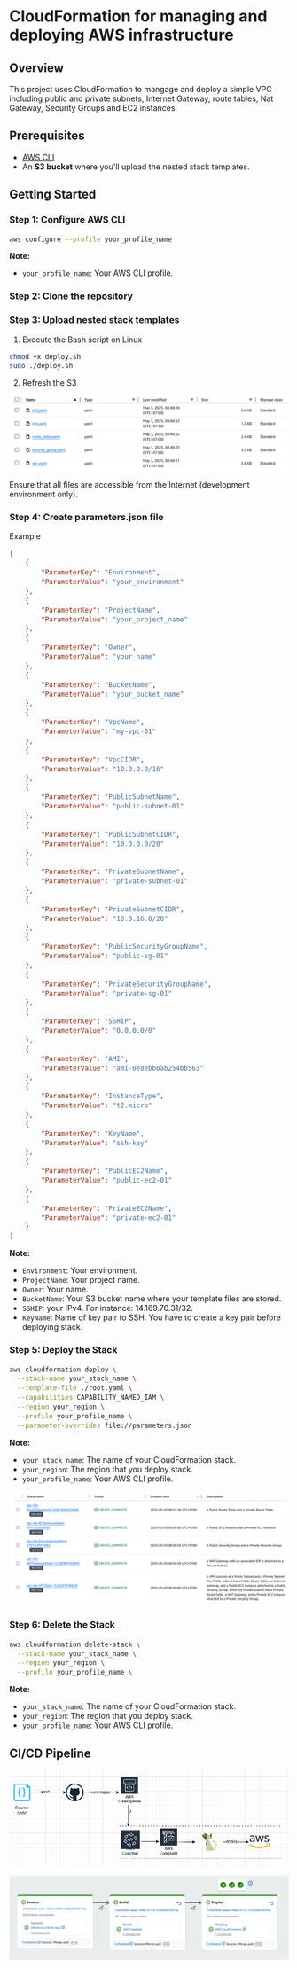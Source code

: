 # CloudFormation for managing and deploying AWS infrastructure

## Overview

This project uses CloudFormation to mangage and deploy a simple VPC including public and private subnets, Internet Gateway, route tables, Nat Gateway, Security Groups and EC2 instances.

## Prerequisites

- [AWS CLI](https://docs.aws.amazon.com/cli/latest/userguide/install-cliv2.html)
- An **S3 bucket** where you'll upload the nested stack templates.

## Getting Started

### Step 1: Configure AWS CLI

```bash
aws configure --profile your_profile_name
```

**Note:**
- ```your_profile_name```: Your AWS CLI profile.

### Step 2: Clone the repository

### Step 3: Upload nested stack templates

1. Execute the Bash script on Linux

```bash
chmod +x deploy.sh
sudo ./deploy.sh
```

2. Refresh the S3

<p align="center">
    <img src="./images/s3_nested_stack_templates.png" alt="Template files in S3"></img>
</p>

Ensure that all files are accessible from the Internet (development environment only).

### Step 4: Create parameters.json file

Example

```json
[
    {
        "ParameterKey": "Environment",
        "ParameterValue": "your_environment"
    },
    {
        "ParameterKey": "ProjectName",
        "ParameterValue": "your_project_name"
    },
    {
        "ParameterKey": "Owner",
        "ParameterValue": "your_name"
    },
    {
        "ParameterKey": "BucketName",
        "ParameterValue": "your_bucket_name"
    },
    {
        "ParameterKey": "VpcName",
        "ParameterValue": "my-vpc-01"
    },
    {
        "ParameterKey": "VpcCIDR",
        "ParameterValue": "10.0.0.0/16"
    },
    {
        "ParameterKey": "PublicSubnetName",
        "ParameterValue": "public-subnet-01"
    },
    {
        "ParameterKey": "PublicSubnetCIDR",
        "ParameterValue": "10.0.0.0/20"
    },
    {
        "ParameterKey": "PrivateSubnetName",
        "ParameterValue": "private-subnet-01"
    },
    {
        "ParameterKey": "PrivateSubnetCIDR",
        "ParameterValue": "10.0.16.0/20"
    },
    {
        "ParameterKey": "PublicSecurityGroupName",
        "ParameterValue": "public-sg-01"
    },
    {
        "ParameterKey": "PrivateSecurityGroupName",
        "ParameterValue": "private-sg-01"
    },
    {
        "ParameterKey": "SSHIP",
        "ParameterValue": "0.0.0.0/0"
    },
    {
        "ParameterKey": "AMI",
        "ParameterValue": "ami-0e8ebb0ab254bb563"
    },
    {
        "ParameterKey": "InstanceType",
        "ParameterValue": "t2.micro"
    },
    {
        "ParameterKey": "KeyName",
        "ParameterValue": "ssh-key"
    },
    {
        "ParameterKey": "PublicEC2Name",
        "ParameterValue": "public-ec2-01"
    },
    {
        "ParameterKey": "PrivateEC2Name",
        "ParameterValue": "private-ec2-01"
    }
]
```

**Note:**
- ```Environment```: Your environment.
- ```ProjectName```: Your project name.
- ```Owner```: Your name.
- ```BucketName```: Your S3 bucket name where your template files are stored.
- ```SSHIP```: your IPv4. For instance: 14.169.70.31/32.
- ```KeyName```: Name of key pair to SSH. You have to create a key pair before deploying stack.

### Step 5: Deploy the Stack

```bash
aws cloudformation deploy \
  --stack-name your_stack_name \
  --template-file ./root.yaml \
  --capabilities CAPABILITY_NAMED_IAM \
  --region your_region \
  --profile your_profile_name \
  --parameter-overrides file://parameters.json
```

**Note:**
- ```your_stack_name```: The name of your CloudFormation stack.
- ```your_region```: The region that you deploy stack.
- ```your_profile_name```: Your AWS CLI profile.

<p align="center">
    <img src="./images/nested_stack_templates.png" alt="Nested stacks"></img>
</p>

### Step 6: Delete the Stack

```bash
aws cloudformation delete-stack \
  --stack-name your_stack_name \
  --region your_region \
  --profile your_profile_name \
```

**Note:**
- ```your_stack_name```: The name of your CloudFormation stack.
- ```your_region```: The region that you deploy stack.
- ```your_profile_name```: Your AWS CLI profile.

## CI/CD Pipeline

<p align="center">
    <img src="./images/cloudformation_pipeline.png" alt="pipeline"></img>
</p>

<p align="center">
    <img src="./images/result.png" alt="result"></img>
</p>